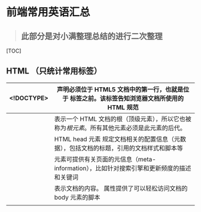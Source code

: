 # **前端常用英语汇总**

> ## 此部分是对小满整理总结的进行二次整理

[TOC]

## **HTML （只统计常用标签）**

| <!DOCTYPE> | 声明必须位于 HTML5 文档中的第一行，也就是位于 <html> 标签之前。该标签告知浏览器文档所使用的 HTML 规范 |
| ---------- | ------------------------------------------------------------ |
| <html>     | 表示一个 HTML 文档的根（顶级元素），所以它也被称为*根元素*。所有其他元素必须是此元素的后代。 |
| <head>     | HTML head 元素 规定文档相关的配置信息（元数据），包括文档的标题，引用的文档样式和脚本等 |
| <meta>     | 元素可提供有关页面的元信息（meta-information），比如针对搜索引擎和更新频度的描述和关键词 |
| <body>     | 表示文档的内容。 属性提供了可以轻松访问文档的 body 元素的脚本 |
| <title>    | 定义文档的标题，显示在浏览器的标题栏或标签页上。它只应该包含文本，若是包含有标签，则它包含的任何标签都将被忽略 |
| <style>    | 定义 HTML 文档的样式信息                                     |
| <link>     | 大多数时候都用来连接样式                                     |
| <header>   | 用于展示介绍性内容，通常包含一组介绍性的或是辅助导航的实用元素。它可能包含一些标题元素，但也可能包含其他元素，比如 Logo、搜索框、作者名称，等等 |
| <footer>   | 表示最近一个章节内容或者根节点元素的页脚。                   |
| <article>  | 元素表示文档、页面、应用或网站中的独立结构，其意在成为可独立分配的或可复用的结构，如在发布中，它可能是论坛帖子、杂志或新闻文章、博客、用户提交的评论、交互式组件，或者其他独立的内容项目 |
| <section>  | 表示 HTML 文档中一个通用独立章节，它没有更具体的语义元素来表示。一般来说会包含一个标题。 |
| <p>        | 表示文本的一个段落。该元素通常表现为一整块与相邻文本分离的文本，或以垂直的空白隔离或以首行缩进（块级元素） |
| <div>      | 是一个通用型的流内容容器，在不使用CSS其对内容或布局没有任何影响（块级元素） |
| <span>     | 元素是短语内容的通用行内容器，并没有任何特殊语义。(内联元素) |
| <img>      | 元素将一份图像嵌入文档                                       |
| <aside>    | 元素表示一个和其余页面内容几乎无关的部分，被认为是独立于该内容的一部分并且可以被单独的拆分出来而不会使整体受影响 |
| <audio>    | 元素用于在文档中嵌入音频内容                                 |
| <video>    | 元素用于在文档中嵌入视频内容                                 |
| <source>   | 标签为媒介元素（比如 <video> 和 <audio>）定义媒介资源        |
| <canvas>   | 元素可被用来通过 JavaScript（CanvasAPI 或 WebGL）绘制图形及图形动画 |
| <nav>      | 表示页面的一部分，其目的是在当前文档或其他文档中提供导航链接。导航部分的常见示例是菜单，目录和索引 |
| <ul>       | 表示一个内可含多个元素的无序列表或项目符号列表               |
| <ol>       | 表示有序列表，通常渲染为一个带编号的列表。                   |
| <li>       | 用于表示列表里的条目。                                       |
| <script>   | 用于嵌入或引用可执行脚本。                                   |
| <h1 - h6>  | 代表网页中的标题数字越小越大                                 |
| <a>        | 标签定义超链接，用于从一个页面链接到另一个页面。             |
| <b>        | 标签定义粗体的文本。                                         |
| <br/>      | 标签插入简单的换行符。                                       |
| <hr>       | 标签水平线                                                   |
| <iframe>   | 嵌套另一个网页                                               |
| <form>     | 用于创建供用户输入的 HTML 表单                               |
| <input>    | 表单输入元素                                                 |
| <textarea> | 文本域                                                       |
| <button>   | 定义按钮                                                     |
| <table>    | 定义表格                                                     |
| <tbody>    | 定义一段表格主体                                             |
| <thead>    | 定义表格的表头主体                                           |
| <tfoot>    | 定义表格的页脚                                               |
| <tr>       | 标签定义表格中的行                                           |
| <th>       | 标签定义 HTML 表格中的表头单元格                             |
| <td>       | 标签定义 HTML 表格中的标准单元格。                           |

## **Css (只统计常用的)**

| color                  | 定义颜色                                     |
| ---------------------- | -------------------------------------------- |
| opacity                | 检索或设置对象的不透明度                     |
| font-size              | 定义字体大小                                 |
| font-style             | 定义字体体风格例如斜体                       |
| font-weight            | 定义字体粗细                                 |
| font-family            | 嵌入字体                                     |
| text-indent            | 首行缩进                                     |
| text-align             | 水平对其方式                                 |
| text-overflow          | 文本溢出                                     |
| text-shadow            | 文本阴影                                     |
| white-space            | 处理换行和空格                               |
| line-height            | 行高                                         |
| background             | 定义背景                                     |
| background-color       | 指定背景颜色                                 |
| background-image       | 背景图片                                     |
| background-repeat      | 背景平铺排列                                 |
| background-position    | 背景定位                                     |
| background-attachment  | 背景是否固定                                 |
| border                 | 定义边框                                     |
| border-color           | 边框颜色                                     |
| border-radius          | 边框圆角                                     |
| border-style           | 边框样式                                     |
| border-image           | 边框图片                                     |
| box-shadow             | 阴影                                         |
| padding                | 内边距                                       |
| margin                 | 外边距                                       |
| width                  | 宽度                                         |
| height                 | 高度                                         |
| max-width min-width    | 最大宽度 最小宽度                            |
| max-height min-height  | 最大高度 最小高度                            |
| display flex           | 弹性盒                                       |
| flex-direction         | 调整主轴XY                                   |
| flex-wrap              | 换行                                         |
| justify-content        | 水平方位调整                                 |
| align-items            | 垂直方位调整                                 |
| flex-grow              | 调整比例                                     |
| flex-shrink            | flex 元素的收缩规则                          |
| flex-basis             | 指定 flex 元素在主轴方向上的初始大小         |
| flex                   | 三个属性合体flex-grow flex-shrink flex-basis |
| position               | 固定定位 相对定位 绝对定位 粘性定位          |
| left  top bottom right | 四个方位                                     |
| z-index                | 定位层级                                     |
| transform              | 旋转，缩放，倾斜或平移给定元素               |
| transition             | 动画过度                                     |
| animation              | 动画                                         |
| linear-gradient()      | 颜色渐变                                     |
| filter                 | 背景模糊 变色等                              |
| calc()                 | 计算函数                                     |
| overflow               | 内容溢出操作                                 |
| float                  | 浮动                                         |
| clear                  | 清除浮动                                     |
| 长度                   | px rem em vh vw cm mm pt pc ch ex            |

## **js (统计常用 API)**

| var let const                                                | 声明变量 |
| ------------------------------------------------------------ | -------- |
| if else                                                      | 条件语句 |
| switch case                                                  | 条件语句 |
| alert confirm prompt                                         | 弹框     |
| function                                                     | 函数     |
| for                                                          | 循环     |
| while                                                        | 循环     |
| break                                                        | 终止循环 |
| continue                                                     | 跳过循环 |
| 事件省略，在Vue3笔记(小满版本)中有详细整理                   |          |
| try catch                                                    | 异常捕获 |
| throw                                                        | 抛异常   |
| String Number Boolean Null Object Array Symbol BigInt undefined | 基本类型 |
| Promise then catch reject resolve all any race allSettled    | DOM      |
| window location screen history Navigator                     | BOM      |

### Node系列

| Node.nodeName                        | 返回节点名称                                                 |
| ------------------------------------ | ------------------------------------------------------------ |
| Node.nodeType                        | 返回节点类型的常数值                                         |
| Node.nodeValue                       | 返回Text或Comment节点的文本值                                |
| Node.textContent                     | 返回当前节点和它的所有后代节点的文本内容，可读写             |
| Node.baseURI                         | 返回当前网页的绝对路径                                       |
| Node.ownerDocument                   | 返回当前节点所在的顶层文档对象，即document                   |
| Node.nextSibling                     | 返回紧跟在当前节点后面的第一个兄弟节点                       |
| Node.previousSibling                 | 返回当前节点前面的、距离最近的一个兄弟节点                   |
| Node.parentNode                      | 返回当前节点的父节点                                         |
| Node.parentElement                   | 返回当前节点的父Element节点                                  |
| Node.childNodes                      | 返回当前节点的所有子节点                                     |
| Node.firstChild                      | 返回当前节点的第一个子节点                                   |
| Node.lastChild                       | 返回当前节点的最后一个子节点                                 |
| Node.isconnecoted                    | 返回一个布尔值，表示当前节点是否在文档之中                   |
| Node.appendChild(node)               | 向节点添加最后一个子节点                                     |
| Node.hasChildNodes()                 | 返回布尔值，表示当前节点是否有子节点                         |
| Node.cloneNode(true);                | 默认为false(克隆节点), true(克隆节点及其属性，以及后代)      |
| Node.insertBefore(newNode,oldNode)   | 在指定子节点之前插入新的子节点                               |
| Node.removeChild(node)               | 删除节点，在要删除节点的父节点上操作                         |
| Node.replaceChild(newChild,oldChild) | 替换节点                                                     |
| Node.contains(node)                  | 返回一个布尔值，表示参数节点是否为当前节点的后代节点。       |
| Node.compareDocumentPosition(node)   | 返回一个7个比特位的二进制值，表示参数节点和当前节点的关系    |
| Node.isEqualNode(node)               | 返回布尔值，用于检查两个节点是否相等。所谓相等的节点，指的是两个节点的类型相同、属性相同、子节点相同。 |
| Node.isSameNode(node)                | 返回一个布尔值，表示两个节点是否为同一个节点                 |
| Node.normalize()                     | 用于清理当前节点内部的所有Text节点。它会去除空的文本节点，并且将毗邻的文本节点合并成一个。 |
| Node.getRootNode()                   | 返回当前节点所在文档的根节点document，与ownerDocument属性的作用相同。 |
| Node.length                          | 返回 NodeList 实例包含的节点数量                             |
| Node.forEach(fn，this)               | 用于遍历 NodeList 的所有成员                                 |
| Node.item(index)                     | 接受一个整数值作为参数，表示成员的位置，返回该位置上的成员   |
| Node.keys()                          | 返回键名的遍历器                                             |
| Node.values()                        | 返回键值的遍历器                                             |
| Node.entries()                       | 返回的遍历器同时包含键名和键值的信息                         |

### parentNode接口

| Node.children          | 返回指定节点的所有Element子节点                              |
| ---------------------- | ------------------------------------------------------------ |
| Node.firstElementChild | 返回当前节点的第一个Element子节点                            |
| Node.lastElementChild  | 返回当前节点的最后一个Element子节点                          |
| Node.childElementCount | 返回当前节点所有Element子节点的数目                          |
| Node.append()          | 为当前节点追加一个或多个子节点，位置是最后一个元素子节点的后面。 |
| Node.prepend()         | 为当前节点追加一个或多个子节点，位置是第一个元素子节点的前面。 |

### ChildNode接口

| Node.remove()      | 用于从父节点移除当前节点                                     |
| ------------------ | ------------------------------------------------------------ |
| Node.before()      | 用于在当前节点的前面，插入一个或多个同级节点。两者拥有相同的父节点。 |
| Node.after()       | 用于在当前节点的后面，插入一个或多个同级节点，两者拥有相同的父节点 |
| Node.replaceWith() | 使用参数节点，替换当前节点                                   |

### document快捷方式

| document.defaultView       | 返回document对象所属的window对象  |
| -------------------------- | --------------------------------- |
| document.doctype           | 返回文档类型节点                  |
| document.documentElement   | 返回当前文档的根节点              |
| document.body              | 返回当前文档的<body>节点          |
| document.head              | 返回当前文档的<head>节点          |
| document.activeElement     | 返回当前文档中获得焦点的那个元素  |
| document.fullscreenElement | 返回当前以全屏状态展示的 DOM 元素 |

### 节点集合属性

| document.links       | 返回当前文档的所有a元素  |
| -------------------- | ------------------------ |
| document.forms       | 返回页面中所有表单元素   |
| document.images      | 返回页面中所有图片元素   |
| document.embeds      | 返回网页中所有嵌入对象   |
| document.scripts     | 返回当前文档的所有脚本   |
| document.styleSheets | 返回当前网页的所有样式表 |

### 文档静态信息属性

| document.documentURI  | 表示当前文档的网址                              |
| --------------------- | ----------------------------------------------- |
| document.URL          | 返回当前文档的网址                              |
| document.domain       | 返回当前文档的域名                              |
| document.lastModified | 返回当前文档最后修改的时间                      |
| document.location     | 返回location对象，提供当前文档的URL信息         |
| document.referrer     | 返回当前文档的访问来源                          |
| document.title        | 返回当前文档的标题                              |
| document.compatMode   | 返回浏览器处理文档的模式                        |
| document.characterSet | 返回渲染当前文档的字符集，比如UTF-8、ISO-8859-1 |

### 文档状态属性

| document.readyState      | 返回当前文档的状态                   |
| ------------------------ | ------------------------------------ |
| document.hidden          | 返回一个布尔值，表示当前页面是否可见 |
| document.visibilityState | 返回文档的可见状态                   |

### 其他属性

| document.cookie         | 用来操作Cookie                                             |
| ----------------------- | ---------------------------------------------------------- |
| document.designMode     | 控制当前文档是否可编辑，可读写                             |
| document.currentScript  | 返回当前脚本所在的那个 DOM 节点，即<script>元素的 DOM 节点 |
| document.implementation | 返回一个DOMImplementation对象                              |

### 元素特性相关属性

| Element.id         | 返回指定元素的id属性，可读写                                 |
| ------------------ | ------------------------------------------------------------ |
| Element.tagName    | 返回指定元素的大写标签名                                     |
| Element.dir        | 用于读写当前元素的文字方向                                   |
| Element.accessKey  | 用于读写分配给当前元素的快捷键                               |
| Element.draggble   | 返回一个布尔值，表示当前元素是否可拖动                       |
| Element.lang       | 返回当前元素的语言设置。该属性可读写                         |
| Elemnt.tabIndex    | 返回一个整数，表示当前元素在 Tab 键遍历时的顺序。该属性可读写。 |
| Element.title      | 用来读写当前元素的 HTML 属性title                            |
| Element.attributes | 返回当前元素节点的所有属性节点                               |
| Element.className  | 返回当前元素的class属性，可读写                              |
| Element.classList  | 返回当前元素节点的所有class集合                              |
| Element.innerHTML  | 返回该元素包含的HTML代码，可读写                             |
| Element.outerHTML  | 返回指定元素节点的所有HTML代码，包括它自身和包含的的所有子元素，可读写 |
| Element.dataset    | 返回元素节点中所有的data-*属性                               |

### 元素状态的相关属性

| Element.hidden            | 返回一个布尔值，表示当前元素的hidden属性，用来控制当前元素是否可见。该属性可读写 |
| ------------------------- | ------------------------------------------------------------ |
| Element.contentEditable   | 返回一个字符串，表示是否设置了contenteditable属性            |
| Element.iscontentEditable | 返回一布尔值，表示是否设置了contenteditable属性，只读        |

### 尺寸属性

| Element.clientHeight | 返回元素节点可见部分的高度                                   |
| -------------------- | ------------------------------------------------------------ |
| Element.clientWidth  | 返回元素节点可见部分的宽度                                   |
| Element.clientLeft   | 返回元素节点左边框的宽度                                     |
| Element.clientTop    | 返回元素节点顶部边框的宽度                                   |
| Element.scrollHeight | 返回元素节点的总高度                                         |
| Element.scrollWidth  | 返回元素节点的总宽度                                         |
| Element.scrollLeft   | 返回元素节点的水平滚动条向右滚动的像素数值,通过设置这个属性可以改变元素的滚动位置 |
| Element.scrollTop    | 返回元素节点的垂直滚动向下滚动的像素数值                     |
| Element.offsetParent | 返回最靠近当前元素的、并且 CSS 的position属性不等于static的上层元素 |
| Element.offsetHeight | 返回元素的垂直高度(包含border,padding)                       |
| Element.offsetWidth  | 返回元素的水平宽度(包含border,padding)                       |
| Element.offsetLeft   | 返回当前元素左上角相对于Element.offsetParent节点的垂直偏移   |
| Element.offsetTop    | 返回水平位移                                                 |
| Element.style        | 返回元素节点的行内样式                                       |
|                      |                                                              |

### 节点相关属性

| Element.children               | 包括当前元素节点的所有子元素               |
| ------------------------------ | ------------------------------------------ |
| Element.childElementCount      | 返回当前元素节点包含的子HTML元素节点的个数 |
| Element.firstElementChild      | 返回当前节点的第一个Element子节点          |
| Element.lastElementChild       | 返回当前节点的最后一个Element子节点        |
| Element.nextElementSibling     | 返回当前元素节点的下一个兄弟HTML元素节点   |
| Element.previousElementSibling | 返回当前元素节点的前一个兄弟HTML节点       |

### 属性方法

| Element.getAttribute()      | 读取指定属性                                     |
| --------------------------- | ------------------------------------------------ |
| Element.getAttributeNames() | 返回当前元素的所有属性名                         |
| Element.setAttribute()      | 设置指定属性                                     |
| Element.hasAttribute()      | 返回一个布尔值，表示当前元素节点是否有指定的属性 |
| Element.hasAttributes()     | 当前元素是否有属性                               |
| Element.removeAttribute()   | 移除指定属性                                     |

### 查找方法

| Element.querySelector()          | 接受 CSS 选择器作为参数，返回父元素的第一个匹配的子元素      |
| -------------------------------- | ------------------------------------------------------------ |
| Element.querySelectorAll()       | 接受 CSS 选择器作为参数，返回一个NodeList实例，包含所有匹配的子元素 |
| Element.getElementsByTagName()   | 返回一个HTMLCollection实例，成员是当前节点的所有匹配指定标签名的子元素节点 |
| Element.getElementsByClassName() | 返回一个HTMLCollection实例，成员是当前元素节点的所有具有指定 class 的子元素节点 |
| Element.closest()                | 接受一个 CSS 选择器作为参数，返回匹配该选择器的、最接近当前节点的一个祖先节点（包括当前节点本身） |

### 事件方法

| Element.addEventListener()    | 添加事件的回调函数 |
| ----------------------------- | ------------------ |
| Element.removeEventListener() | 移除事件监听函数   |
| Element.dispatchEvent()       | 触发事件           |

### 其他

| Element.matches()                                     | 返回一个布尔值，表示当前元素是否匹配给定的 CSS 选择器 |
| ----------------------------------------------------- | ----------------------------------------------------- |
| Element.scrollIntoView()                              | 滚动当前元素，进入浏览器的可见区域                    |
| Element.getBoundingClientRect()                       | 返回一个对象，包含top,left,right,bottom,width,height  |
| Element.getClientRects()                              | 返回当前元素在页面上形参的所有矩形                    |
| Element.insertAdjacentHTML(where, htmlString);        | 解析HTML字符串，然后将生成的节点插入DOM树的指定位置   |
| Element.insertAdjacentHTML('beforeBegin', htmlString) | 在该元素前插入                                        |
| Element.insertAdjacentHTML('afterBegin', htmlString)  | 在该元素第一个子元素前插入                            |
| Element.insertAdjacentHTML('beforeEnd', htmlString)   | 在该元素最后一个子元素后面插入                        |
| Element.insertAdjacentHTML('afterEnd', htmlString)    | 在该元素后插入                                        |
| Element.remove()                                      | 用于将当前元素节点从DOM中移除                         |
| Element.focus()                                       | 用于将当前页面的焦点，转移到指定元素上                |
| Element.blur()                                        | 用于将焦点从当前元素移除                              |
